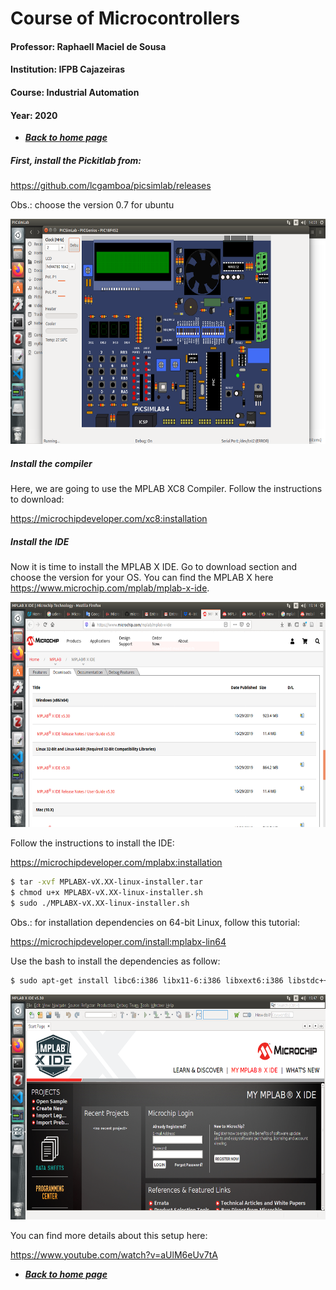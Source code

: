 # Course of Microcontrollers
#### Professor: Raphaell Maciel de Sousa
#### Institution: IFPB Cajazeiras
#### Course: Industrial Automation
#### Year: 2020

* **[*Back to home page*](https://github.com/raphaellmsousa/microcontrollers)**  

##### First, install the Pickitlab from:

https://github.com/lcgamboa/picsimlab/releases

Obs.: choose the version 0.7 for ubuntu

<p align="center">
    <img src="./figs/pic_board.png" width="600" height="360" title="pickitlab">
</p> 

##### Install the compiler

Here, we are going to use the MPLAB XC8 Compiler. Follow the instructions to download:

https://microchipdeveloper.com/xc8:installation

##### Install the IDE

Now it is time to install the MPLAB X IDE. Go to download section and choose the version for your OS. You can find the MPLAB X here https://www.microchip.com/mplab/mplab-x-ide.

<p align="center">
    <img src="./figs/mplabx.png" width="600" height="360" title="MPLAB">
</p> 

Follow the instructions to install the IDE:

https://microchipdeveloper.com/mplabx:installation

```bash
$ tar -xvf MPLABX-vX.XX-linux-installer.tar
$ chmod u+x MPLABX-vX.XX-linux-installer.sh
$ sudo ./MPLABX-vX.XX-linux-installer.sh
```

Obs.: for installation dependencies on 64-bit Linux, follow this tutorial: 

https://microchipdeveloper.com/install:mplabx-lin64

Use the bash to install the dependencies as follow:

```bash
$ sudo apt-get install libc6:i386 libx11-6:i386 libxext6:i386 libstdc++6:i386 libexpat1:i386
```

<p align="center">
    <img src="./figs/mplabx_ide.png" width="600" height="360" title="MPLAB">
</p> 

You can find more details about this setup here:

https://www.youtube.com/watch?v=aUlM6eUv7tA

* **[*Back to home page*](https://github.com/raphaellmsousa/microcontrollers)**  
